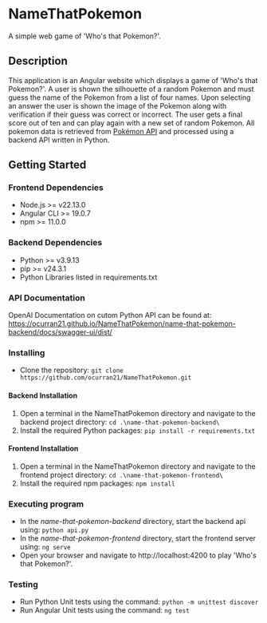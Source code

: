 # NameThatPokemon

A simple web game of 'Who's that Pokemon?'.

## Description

This application is an Angular website which displays a game of 'Who's that Pokemon?'. A user is shown the silhouette of a random Pokemon and must guess the name of the Pokemon from a list of four names. Upon selecting an answer the user is shown the image of the Pokemon along with verification if their guess was correct or incorrect. The user gets a final score out of ten and can play again with a new set of random Pokemon. All pokemon data is retrieved from [Pokémon API](https://pokeapi.co/docs/v2) and processed using a backend API written in Python.

## Getting Started

### Frontend Dependencies

* Node.js >= v22.13.0
* Angular CLI >= 19.0.7
* npm >= 11.0.0

### Backend Dependencies
* Python >= v3.9.13
* pip >= v24.3.1
* Python Libraries listed in requirements.txt

### API Documentation
OpenAI Documentation on cutom Python API can be found at: https://ocurran21.github.io/NameThatPokemon/name-that-pokemon-backend/docs/swagger-ui/dist/ 

### Installing

* Clone the repository: 
   ```git clone https://github.com/ocurran21/NameThatPokemon.git```

#### Backend Installation
1. Open a terminal in the NameThatPokemon directory and navigate to the backend project directory:
    ```cd .\name-that-pokemon-backend\```
2. Install the required Python packages: 
    ```pip install -r requirements.txt``` 

#### Frontend Installation
1. Open a terminal in the NameThatPokemon directory and navigate to the frontend project directory:
    ```cd .\name-that-pokemon-frontend\```
2. Install the required npm packages: 
    ```npm install ```

### Executing program

* In the _name-that-pokemon-backend_ directory, start the backend api using:
    ```python api.py```
* In the _name-that-pokemon-frontend_ directory, start the frontend server using:
    ```ng serve```
* Open your browser and navigate to http://localhost:4200 to play 'Who's that Pokemon?'.

### Testing
* Run Python Unit tests using the command:
    ```python -m unittest discover```
* Run Angular Unit tests using the command:
    ```ng test```
